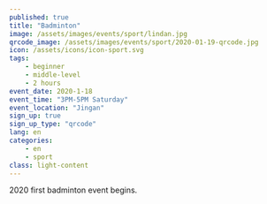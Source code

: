 ```yaml
---
published: true
title: "Badminton"
image: /assets/images/events/sport/lindan.jpg
qrcode_image: /assets/images/events/sport/2020-01-19-qrcode.jpg
icon: /assets/icons/icon-sport.svg
tags: 
    - beginner
    - middle-level
    - 2 hours
event_date: 2020-1-18
event_time: "3PM-5PM Saturday"
event_location: "Jingan"
sign_up: true
sign_up_type: "qrcode"
lang: en
categories:
    - en
    - sport
class: light-content
---
```


2020 first badminton event begins.